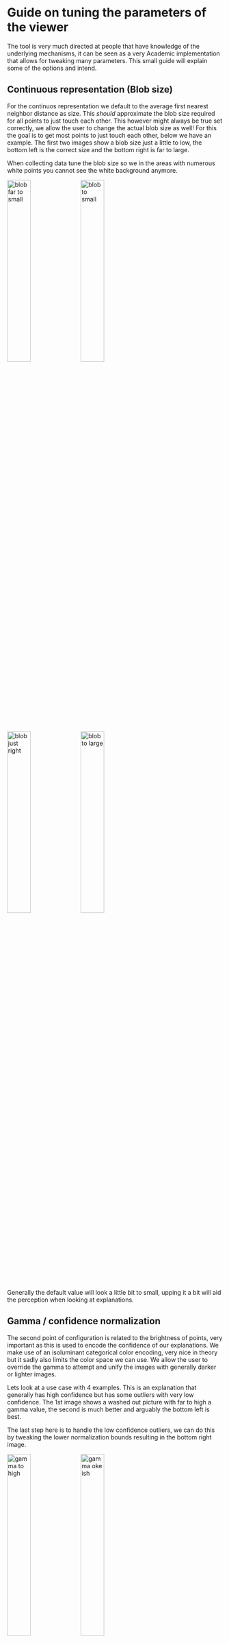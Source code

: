 # Guide on tuning the parameters of the viewer

The tool is very much directed at people that have knowledge of the underlying mechanisms, it can be seen as a very Academic implementation that allows for tweaking many parameters. This small guide will explain some of the options and intend.

## Continuous representation (Blob size)

For the continuos representation we default to the average first nearest neighbor distance as size. This _should_ approximate the blob size required for all points to just touch each other. This however might always be true set correctly, we allow the user to change the actual blob size as well! For this the goal is to get most points to just touch each other, below we have an example. The first two images show a blob size just a little to low, the bottom left is the correct size and the bottom right is far to large.

When collecting data tune the blob size so we in the areas with numerous white points you cannot see the white background anymore.

<div>
    <img
        src="https://git.science.uu.nl/g.j.vansteenpaal/pointctl/-/raw/master/notes/assets/blob-size-0.png"
        alt="blob far to small"
        style="margin-right: 2px; width: 33%"
    />
    <img
        src="https://git.science.uu.nl/g.j.vansteenpaal/pointctl/-/raw/master/notes/assets/blob-size-1.png"
        alt="blob to small"
        style="margin-right: 2px; width: 33%"
    />
    <img
        src="https://git.science.uu.nl/g.j.vansteenpaal/pointctl/-/raw/master/notes/assets/blob-size-2.png"
        alt="blob just right"
        style="margin-right: 2px; width: 33%"
    />
    <img
        src="https://git.science.uu.nl/g.j.vansteenpaal/pointctl/-/raw/master/notes/assets/blob-size-3.png"
        alt="blob to large"
        style="margin-right: 2px; width: 33%"
    />
</div>

Generally the default value will look a little bit to small, upping it a bit will aid the perception when looking at explanations.

## Gamma / confidence normalization

The second point of configuration is related to the brightness of points, very important as this is used to encode the confidence of our explanations. We make use of an isoluminant categorical color encoding, very nice in theory but it sadly also limits the color space we can use. We allow the user to override the gamma to attempt and unify the images with generally darker or lighter images.

Lets look at a use case with 4 examples. This is an explanation that generally has high confidence but has some outliers with very low confidence. The 1st image shows a washed out picture with far to high a gamma value, the second is much better and arguably the bottom left is best.

The last step here is to handle the low confidence outliers, we can do this by tweaking the lower normalization bounds resulting in the bottom right image.

<div>
    <img
        src="https://git.science.uu.nl/g.j.vansteenpaal/pointctl/-/raw/master/notes/assets/gamma-0.png"
        alt="gamma to high"
        style="margin-right: 2px; width: 33%"
    />
    <img
        src="https://git.science.uu.nl/g.j.vansteenpaal/pointctl/-/raw/master/notes/assets/gamma-1.png"
        alt="gamma oke ish"
        style="margin-right: 2px; width: 33%"
    />
    <img
        src="https://git.science.uu.nl/g.j.vansteenpaal/pointctl/-/raw/master/notes/assets/gamma-2.png"
        alt="gamma good"
        style="margin-right: 2px; width: 33%"
    />
    <img
        src="https://git.science.uu.nl/g.j.vansteenpaal/pointctl/-/raw/master/notes/assets/gamma-3.png"
        alt="gamma + normalization"
        style="margin-right: 2px; width: 33%"
    />
</div>

Generally the default gamma should be great, tweaking the confidence bounds is a must. We have no mechanism in place to remove these outliers and to bring the confidence gradation into focus will require some tuning.

## Choosing R for the explanation

The R is short for Radius, it the normalized form of the projection width. When selecting this value it is crucial to keep the square–cube law in mind, R: 0.25 will enclose approximately 1/4th of the 2D region but the same radius will only enclose 1/8th of the 3D regions!

When directly comparing 2D with 3D you ought to select a slightly higher radius to include a similar amount of points.

## Shading

When we are running the 3D explanation another aspect comes into play, namely pseudo shading. This is implemented in the form on another explanation mechanism,it will attempt to find an approximate normal based on the neighborhood. It is best to tune this with only grey points, this is again best illustrated with some images.

The top left shows now shading at all, the top right shows shading with a tiny neighborhood resulting in noisy normals. Bottom left we see a proper shading but and te bottom left we tuned down the shading intensity. This last feature is nice when we are looking an a explanation as we then try to convey both confidence and orientation using the brightness.

<div>
    <img
        src="https://git.science.uu.nl/g.j.vansteenpaal/pointctl/-/raw/master/notes/assets/shading-0.png"
        alt="no shading"
        style="margin-right: 2px; width: 33%"
    />
    <img
        src="https://git.science.uu.nl/g.j.vansteenpaal/pointctl/-/raw/master/notes/assets/shading-1.png"
        alt="shading noisy"
        style="margin-right: 2px; width: 33%"
    />
    <img
        src="https://git.science.uu.nl/g.j.vansteenpaal/pointctl/-/raw/master/notes/assets/shading-2.png"
        alt="shading good"
        style="margin-right: 2px; width: 33%"
    />
    <img
        src="https://git.science.uu.nl/g.j.vansteenpaal/pointctl/-/raw/master/notes/assets/shading-3.png"
        alt="shading tuned down"
        style="margin-right: 2px; width: 33%"
    />
</div>

Generally a radius of about 0.2 yields good results, when looking at explanations a shading intensity of about 0.9 is adviced.
